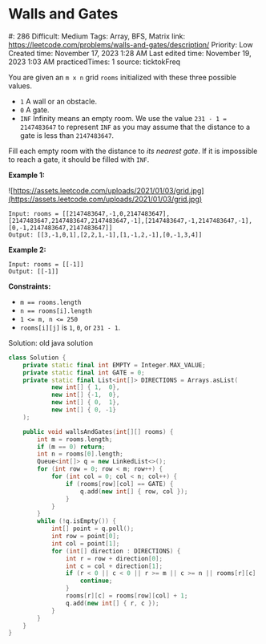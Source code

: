 # Walls and Gates

#: 286
Difficult: Medium
Tags: Array, BFS, Matrix
link: https://leetcode.com/problems/walls-and-gates/description/
Priority: Low
Created time: November 17, 2023 1:28 AM
Last edited time: November 19, 2023 1:03 AM
practicedTimes: 1
source: ticktokFreq

You are given an `m x n` grid `rooms` initialized with these three possible values.

- `1` A wall or an obstacle.
- `0` A gate.
- `INF` Infinity means an empty room. We use the value `231 - 1 = 2147483647` to represent `INF` as you may assume that the distance to a gate is less than `2147483647`.

Fill each empty room with the distance to *its nearest gate*. If it is impossible to reach a gate, it should be filled with `INF`.

**Example 1:**

![https://assets.leetcode.com/uploads/2021/01/03/grid.jpg](https://assets.leetcode.com/uploads/2021/01/03/grid.jpg)

```
Input: rooms = [[2147483647,-1,0,2147483647],[2147483647,2147483647,2147483647,-1],[2147483647,-1,2147483647,-1],[0,-1,2147483647,2147483647]]
Output: [[3,-1,0,1],[2,2,1,-1],[1,-1,2,-1],[0,-1,3,4]]

```

**Example 2:**

```
Input: rooms = [[-1]]
Output: [[-1]]

```

**Constraints:**

- `m == rooms.length`
- `n == rooms[i].length`
- `1 <= m, n <= 250`
- `rooms[i][j]` is `1`, `0`, or `231 - 1`.

Solution: old java solution

```cpp
class Solution {
    private static final int EMPTY = Integer.MAX_VALUE;
    private static final int GATE = 0;
    private static final List<int[]> DIRECTIONS = Arrays.asList(
            new int[] { 1,  0},
            new int[] {-1,  0},
            new int[] { 0,  1},
            new int[] { 0, -1}
    );

    public void wallsAndGates(int[][] rooms) {
        int m = rooms.length;
        if (m == 0) return;
        int n = rooms[0].length;
        Queue<int[]> q = new LinkedList<>();
        for (int row = 0; row < m; row++) {
            for (int col = 0; col < n; col++) {
                if (rooms[row][col] == GATE) {
                    q.add(new int[] { row, col });
                }
            }
        }
        while (!q.isEmpty()) {
            int[] point = q.poll();
            int row = point[0];
            int col = point[1];
            for (int[] direction : DIRECTIONS) {
                int r = row + direction[0];
                int c = col + direction[1];
                if (r < 0 || c < 0 || r >= m || c >= n || rooms[r][c] != EMPTY) {
                    continue;
                }
                rooms[r][c] = rooms[row][col] + 1;
                q.add(new int[] { r, c });
            }
        }
    }
}
```